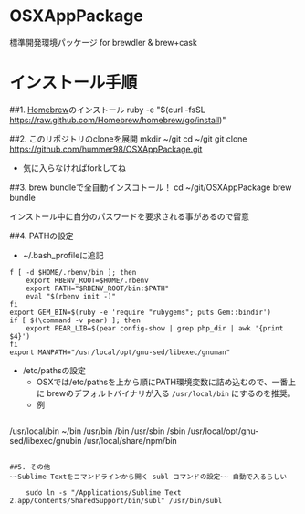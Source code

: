 OSXAppPackage
=============

標準開発環境パッケージ for brewdler &amp; brew+cask

# インストール手順

##1. [Homebrew](http://brew.sh/index_ja.html)のインストール
    ruby -e "$(curl -fsSL https://raw.github.com/Homebrew/homebrew/go/install)"
    
##2. このリポジトリのcloneを展開
    mkdir ~/git
    cd ~/git
    git clone https://github.com/hummer98/OSXAppPackage.git
    
* 気に入らなければforkしてね
    
##3. brew bundleで全自動インスコトール！
    cd ~/git/OSXAppPackage
    brew bundle
    
インストール中に自分のパスワードを要求される事があるので留意

##4. PATHの設定
* ~/.bash_profileに追記
```
f [ -d $HOME/.rbenv/bin ]; then
    export RBENV_ROOT=$HOME/.rbenv
    export PATH="$RBENV_ROOT/bin:$PATH"
    eval "$(rbenv init -)"
fi
export GEM_BIN=$(ruby -e 'require "rubygems"; puts Gem::bindir')
if [ $(\command -v pear) ]; then
	export PEAR_LIB=$(pear config-show | grep php_dir | awk '{print $4}')
fi
export MANPATH="/usr/local/opt/gnu-sed/libexec/gnuman"
```

* /etc/pathsの設定
  * OSXでは/etc/pathsを上から順にPATH環境変数に詰め込むので、一番上に brewのデフォルトバイナリが入る ```/usr/local/bin``` にするのを推奨。
  * 例
  ```
/usr/local/bin
~/bin
/usr/bin
/bin
/usr/sbin
/sbin
/usr/local/opt/gnu-sed/libexec/gnubin
/usr/local/share/npm/bin
```

##5. その他
~~Sublime Textをコマンドラインから開く subl コマンドの設定~~ 自動で入るらしい

    sudo ln -s "/Applications/Sublime Text 2.app/Contents/SharedSupport/bin/subl" /usr/bin/subl

